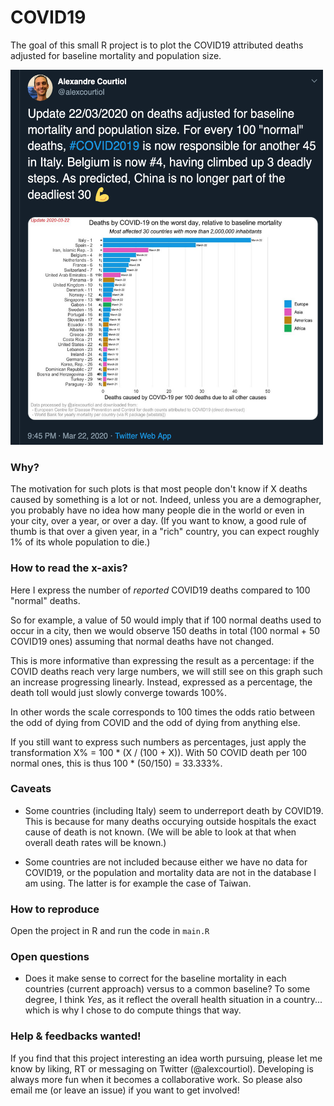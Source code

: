 
# COVID19

<!-- badges: start -->
<!-- badges: end -->

The goal of this small R project is to plot the COVID19 attributed deaths adjusted for baseline mortality and population size.

<a href=https://twitter.com/alexcourtiol>
<img src="image/twitter_snap.png" alt="From twitter" style="width:500px;height:600px;">
</a>

### Why?

The motivation for such plots is that most people don't know if X deaths caused by something is a lot or not. Indeed, unless you are a demographer, you probably have no idea how many people die in the world or even in your city, over a year, or over a day. (If you want to know, a good rule of thumb is that over a given year, in a "rich" country, you can expect roughly 1% of its whole population to die.)

### How to read the x-axis?

Here I express the number of _reported_ COVID19 deaths compared to 100 "normal" deaths.

So for example, a value of 50 would imply that if 100 normal deaths used to occur in a city, then we would observe 150 deaths in total (100 normal + 50 COVID19 ones) assuming that normal deaths have not changed.

This is more informative than expressing the result as a percentage: if the COVID deaths reach very large numbers, we will still see on this graph such an increase progressing linearly. Instead, expressed as a percentage, the death toll would just slowly converge towards 100%.

In other words the scale corresponds to 100 times the odds ratio between the odd of dying from COVID and the odd of dying from anything else.

If you still want to express such numbers as percentages, just apply the transformation X% = 100 * (X / (100 + X)). With 50 COVID death per 100 normal ones,
this is thus 100 * (50/150) = 33.333%.

### Caveats

- Some countries (including Italy) seem to underreport death by COVID19. This is because for many deaths occurying outside hospitals the exact cause of death is not known. (We will be able to look at that when overall death rates will be known.)

- Some countries are not included because either we have no data for COVID19, or the population and mortality data are not in the database I am using. The latter is for example the case of Taiwan.

### How to reproduce

Open the project in R and run the code in `main.R`

### Open questions

- Does it make sense to correct for the baseline mortality in each countries (current approach) versus to a common baseline? To some degree, I think _Yes_, as it reflect the overall health situation in a country... which is why I chose to do compute things that way.

### Help & feedbacks wanted!

If you find that this project interesting an idea worth pursuing, please let me know by liking, RT or messaging on Twitter (@alexcourtiol). Developing is always more fun when it becomes a collaborative work. So please also email me (or leave an issue) if you want to get involved!


